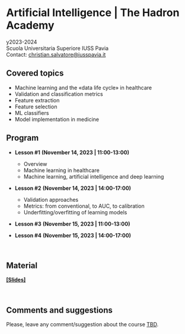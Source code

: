 # Artificial Intelligence | The Hadron Academy
y2023-2024
<br>
Scuola Universitaria Superiore IUSS Pavia
<br>
Contact: christian.salvatore@iusspavia.it

## Covered topics
* Machine learning and the «data life cycle» in healthcare
* Validation and classification metrics
* Feature extraction
* Feature selection
* ML classifiers
* Model implementation in medicine

## Program
* __Lesson #1__ __(November 14, 2023 \| 11:00-13:00)__ <br>
	* Overview
 	* Machine learning in healthcare
	* Machine learning, artificial intelligence and deep learning
 
* __Lesson #2__ __(November 14, 2023 \| 14:00-17:00)__ <br>
	* Validation approaches
	* Metrics: from conventional, to AUC, to calibration
	* Underfitting/overfitting of learning models

* __Lesson #3__ __(November 15, 2023 \| 11:00-13:00)__ <br>

* __Lesson #4__ __(November 15, 2023 \| 14:00-17:00)__ <br>
 
<br>

## Material
[__[Slides]__](https://github.com/christiansalvatore/artificial-intelligence-hadron/tree/main/slides)
<br>

<br>

## Comments and suggestions
Please, leave any comment/suggestion about the course [TBD]().
